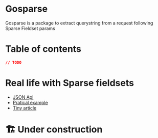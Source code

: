 # Gosparse

Gosparse is a package to extract querystring from a request following Sparse
Fieldset params


# Table of contents

```json
// TODO
```

# Real life with Sparse fieldsets

- [JSON Api](https://jsonapi.org/format/#fetching-sparse-fieldsets)
- [Pratical example](https://docs.commercelayer.io/core/sparse-fieldsets)
- [Tiny article](https://atendesigngroup.com/articles/json-api-getting-just-data-you-need-sparse-fieldsets)

# :building_construction: Under construction